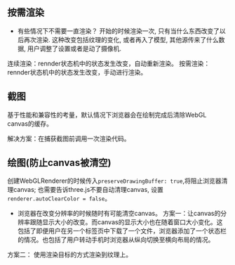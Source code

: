 ## 按需渲染

* 有些情况下不需要一直渲染？
开始的时候渲染一次, 只有当什么东西改变了以后再次渲染. 这种改变包括纹理的变化, 或者再入了模型, 其他源传来了什么数据, 用户调整了设置或者是动了摄像机.

连续渲染：rennder状态机中的状态发生改变，自动重新渲染。
按需渲染：rennder状态机中的状态发生改变，手动进行渲染。

## 截图
基于性能和兼容性的考量，默认情况下浏览器会在绘制完成后清除WebGL canvas的缓存。

解决方案：在捕获截图前调用一次渲染代码。

## 绘图(防止canvas被清空)
创建WebGLRenderer的时候传入`preserveDrawingBuffer: true`,将阻止浏览器清理canvas; 也需要告诉three.js不要自动清理canvas, 设置`renderer.autoClearColor = false`。

* 浏览器在改变分辨率的时候随时有可能清空canvas。
方案一：让canvas的分辨率跟随显示大小的改变。而canvas的显示大小也在随着窗口大小变化。这包括了即便用户在另一个标签页中下载了一个文件，浏览器添加了一个状态栏的情况。也包括了用户转动手机时浏览器从纵向切换至横向布局的情况。

方案二： 使用渲染目标的方式渲染到纹理上。
